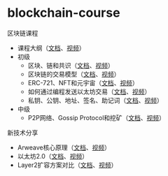 # blockchain-course
区块链课程

* 课程大纲（[文档](https://biquanlibai.notion.site/28ad5330dd9645fba8f2a5a78afbc073)、[视频](https://youtu.be/VwHmemUbIeI)）
* 初级
  * 区块、链和共识（[文档](https://biquanlibai.notion.site/4389a4c9e35b4e3b8b8c14f37e2d876e)、[视频](https://youtu.be/ISoX0oCETv8)）
  * 区块链的交易模型（[文档](https://biquanlibai.notion.site/fffb0783e68e4ae898cd980ce8e9f37b)、[视频](https://youtu.be/DG_NlQCWzRs)）
  * ERC-721、NFT和元宇宙（[文档](https://biquanlibai.notion.site/ERC-721-NFT-62e8505393e346bc98bb5035afbe618f)、[视频](https://youtu.be/LmaehJD8PBU)）
  * 如何通过编程发送以太坊交易（[文档](https://biquanlibai.notion.site/921d0c6991e649cfb6416df92587b156)、[视频](https://youtu.be/g4eiISpwphk)）
  * 私钥、公钥、地址、签名、助记词（[文档](https://biquanlibai.notion.site/3f9c19c11fa14992b3c9731e015aef73)、[视频](https://youtu.be/Gol4KTUHUNI)）
* 中级
  * P2P网络、Gossip Protocol和挖矿（[文档](https://biquanlibai.notion.site/P2P-Gossip-Protocol-854c18877ee54d55837a2ff271228103)、[视频](https://youtu.be/N3b7Pggr39Q)）

新技术分享
  * Arweave核心原理（[文档](https://biquanlibai.notion.site/Arweave-429e88e998254724a731e8d64e0a8224)、[视频](https://youtu.be/00eF_troF1M)）
  * 以太坊2.0（[文档](https://biquanlibai.notion.site/2-0-c7a5375bb4df400e8575032516065d10)、[视频](https://youtu.be/pmxkJ4qdnVU)）
  * Layer2扩容方案对比（[文档](https://biquanlibai.notion.site/Layer2-78c4d0abe90c4d61933e475b126ee8f2)、[视频](https://youtu.be/HYR53OOtYkA)）
